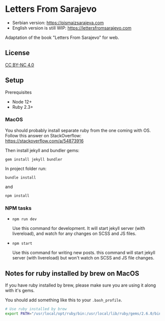 # Letters From Sarajevo

* Serbian version: https://pismaizsarajeva.com
* English version is still WIP: https://lettersfromsarajevo.com

Adaptation of the book "Letters From Sarajevo" for web.

## License

[CC BY-NC 4.0](https://creativecommons.org/licenses/by-nc/4.0/)

## Setup

Prerequisites

* Node 12+
* Ruby 2.3+

### MacOS

You should probably install separate ruby from the one coming with OS. Follow this answer on StackOverflow: https://stackoverflow.com/a/54873916

Then install jekyll and bundler gems:

```
gem install jekyll bundler
```

In project folder run:

```
bundle install
```

and

```
npm install
```

### NPM tasks

* `npm run dev` 

  Use this command for development. It will start jekyll server (with livereload), and watch for any changes on SCSS and JS files.

* `npm start` 

  Use this command for writing new posts. this command will start jekyll server (with livereload) but won't watch on SCSS and JS file changes.


## Notes for ruby installed by brew on MacOS

If you have ruby installed by brew, please make sure you are using it along with it's gems.

You should add something like this to your `.bash_profile`.

```sh
# Use ruby installed by brew
export PATH="/usr/local/opt/ruby/bin:/usr/local/lib/ruby/gems/2.6.0/bin/:$PATH"
```
